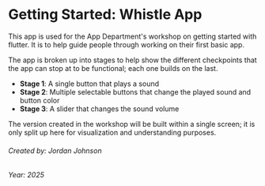 # Getting Started: Whistle App
This app is used for the App Department's workshop on getting started with flutter. It is to help guide people through working on their first basic app. 

The app is broken up into stages to help show the different checkpoints that the app can stop at to be functional; each one builds on the last. 
- **Stage 1**: A single button that plays a sound
- **Stage 2**: Multiple selectable buttons that change the played sound and button color
- **Stage 3**: A slider that changes the sound volume

The version created in the workshop will be built within a single screen; it is only split up here for visualization and understanding purposes.


###### Created by: Jordan Johnson
###### Year: 2025